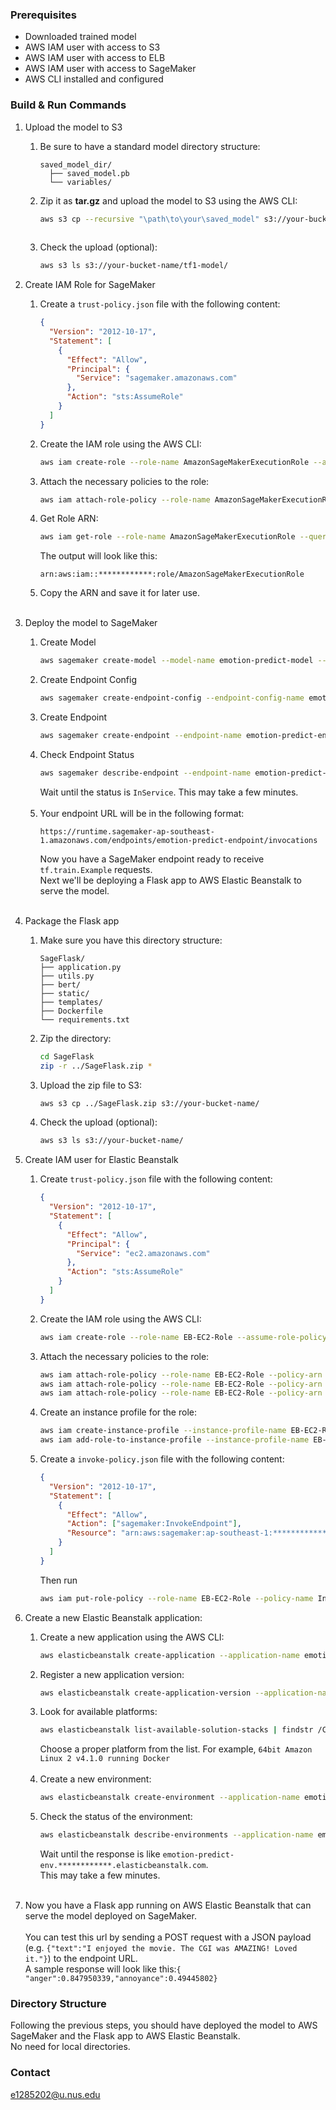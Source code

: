 ### Prerequisites

- Downloaded trained model
- AWS IAM user with access to S3
- AWS IAM user with access to ELB
- AWS IAM user with access to SageMaker
- AWS CLI installed and configured

### Build & Run Commands

1. Upload the model to S3

    1. Be sure to have a standard model directory structure:

       ```
       saved_model_dir/
         ├── saved_model.pb
         └── variables/
       ```

    2. Zip it as **tar.gz** and upload the model to S3 using the AWS CLI:

       ```bash
       aws s3 cp --recursive "\path\to\your\saved_model" s3://your-bucket-name/tf1-model/
 
       ```

    3. Check the upload (optional):

       ```bash
       aws s3 ls s3://your-bucket-name/tf1-model/
       ```

2. Create IAM Role for SageMaker

    1. Create a `trust-policy.json` file with the following content:

       ```json
       {
         "Version": "2012-10-17",
         "Statement": [
           {
             "Effect": "Allow",
             "Principal": {
               "Service": "sagemaker.amazonaws.com"
             },
             "Action": "sts:AssumeRole"
           }
         ]
       }
       ```

    2. Create the IAM role using the AWS CLI:

       ```bash
       aws iam create-role --role-name AmazonSageMakerExecutionRole --assume-role-policy-document file://trust-policy.json
       ```

    3. Attach the necessary policies to the role:

       ```bash
       aws iam attach-role-policy --role-name AmazonSageMakerExecutionRole --policy-arn arn:aws:iam::aws:policy/service-role/AmazonS3FullAccess
       ```

    4. Get Role ARN:

       ```bash
       aws iam get-role --role-name AmazonSageMakerExecutionRole --query Role.Arn --output text
       ```

       The output will look like this:

       ```
       arn:aws:iam::************:role/AmazonSageMakerExecutionRole
       ```

    5. Copy the ARN and save it for later use.<br><br>

3. Deploy the model to SageMaker

    1. Create Model
       ```bash
       aws sagemaker create-model --model-name emotion-predict-model --primary-container Image=763104351884.dkr.ecr.ap-southeast-1.amazonaws.com/tensorflow-inference:1.15-cpu,ModelDataUrl=s3://your-bucket-name/tf1-model/model.tar.gz --execution-role-arn arn:aws:iam::************:role/AmazonSageMakerExecutionRole
       ```
    2. Create Endpoint Config
       ```bash
       aws sagemaker create-endpoint-config --endpoint-config-name emotion-predict-endpoint-config --production-variants VariantName=AllTraffic,ModelName=emotion-predict-model,InitialInstanceCount=1,InstanceType=ml.t2.medium, InitialVariantWeight=1.0
       ```
    3. Create Endpoint
       ```bash
       aws sagemaker create-endpoint --endpoint-name emotion-predict-endpoint --endpoint-config-name emotion-predict-endpoint-config
       ```
    4. Check Endpoint Status
       ```bash
       aws sagemaker describe-endpoint --endpoint-name emotion-predict-endpoint
       ```
       Wait until the status is `InService`. This may take a few minutes.<br><br>
    5. Your endpoint URL will be in the following format:
       ```
       https://runtime.sagemaker-ap-southeast-1.amazonaws.com/endpoints/emotion-predict-endpoint/invocations
       ```
       Now you have a SageMaker endpoint ready to receive `tf.train.Example` requests.  
       Next we'll be deploying a Flask app to AWS Elastic Beanstalk to serve the model.<br><br>

4. Package the Flask app

    1. Make sure you have this directory structure:
       ```
       SageFlask/
       ├── application.py
       ├── utils.py
       ├── bert/
       ├── static/
       ├── templates/
       ├── Dockerfile
       └── requirements.txt
       ```
    2. Zip the directory:
       ```bash
       cd SageFlask
       zip -r ../SageFlask.zip *
       ```
    3. Upload the zip file to S3:
       ```bash
       aws s3 cp ../SageFlask.zip s3://your-bucket-name/
       ```
    4. Check the upload (optional):
       ```bash
       aws s3 ls s3://your-bucket-name/
       ```

5. Create IAM user for Elastic Beanstalk

    1. Create `trust-policy.json` file with the following content:

       ```json
       {
         "Version": "2012-10-17",
         "Statement": [
           {
             "Effect": "Allow",
             "Principal": {
               "Service": "ec2.amazonaws.com"
             },
             "Action": "sts:AssumeRole"
           }
         ]
       }
       ```

    2. Create the IAM role using the AWS CLI:

       ```bash
       aws iam create-role --role-name EB-EC2-Role --assume-role-policy-document file://trust-policy.json
       ```

    3. Attach the necessary policies to the role:

       ```bash
       aws iam attach-role-policy --role-name EB-EC2-Role --policy-arn arn:aws:iam::aws:policy/service-role/AWSElasticBeanstalkWebTier
       aws iam attach-role-policy --role-name EB-EC2-Role --policy-arn arn:aws:iam::aws:policy/service-role/AWSElasticBeanstalkWorkerTier
       aws iam attach-role-policy --role-name EB-EC2-Role --policy-arn arn:aws:iam::aws:policy/service-role/AWSElasticBeanstalkMulticontainerDocker
       ```

    4. Create an instance profile for the role:

       ```bash
       aws iam create-instance-profile --instance-profile-name EB-EC2-Role-Profile
       aws iam add-role-to-instance-profile --instance-profile-name EB-EC2-Role-Profile --role-name EB-EC2-Role
       ```

    5. Create a `invoke-policy.json` file with the following content:

       ```json
       {
         "Version": "2012-10-17",
         "Statement": [
           {
             "Effect": "Allow",
             "Action": ["sagemaker:InvokeEndpoint"],
             "Resource": "arn:aws:sagemaker:ap-southeast-1:************:endpoint/emotion-predict-endpoint"
           }
         ]
       }
       ```

       Then run

       ```bash
       aws iam put-role-policy --role-name EB-EC2-Role --policy-name InvokeSageMakerEndpointPolicy --policy-document file://invoke-policy.json
       ```

6. Create a new Elastic Beanstalk application:

    1. Create a new application using the AWS CLI:
       ```bash
       aws elasticbeanstalk create-application --application-name emotion-predict-app --description "Emotion prediction Flask app (Docker)"
       ```
    2. Register a new application version:
       ```bash
       aws elasticbeanstalk create-application-version --application-name emotion-predict-app --version-label v1 --source-bundle S3Bucket=your-bucket-name,S3Key=SageFlask.zip
       ```
    3. Look for available platforms:
       ```bash
       aws elasticbeanstalk list-available-solution-stacks | findstr /C:"Docker"
       ```
       Choose a proper platform from the list. For example, `64bit Amazon Linux 2 v4.1.0 running Docker`<br><br>
    4. Create a new environment:
       ```bash
       aws elasticbeanstalk create-environment --application-name emotion-predict-app --environment-name emotion-predict-env --solution-stack-name "64bit Amazon Linux 2 v4.1.0 running Docker" --version-label v1 --option-settings Name=aws:elasticbeanstalk:environment:EnvironmentType,Value=LoadBalanced Name=aws:elasticbeanstalk:environment:EnvironmentName,Value=emotion-predict-env Name=aws:autoscaling:launchconfiguration:IamInstanceProfile,Value=EB-EC2-Role-Profile Namespace=aws:autoscaling:launchconfiguration,OptionName=IamInstanceProfile,Value=EB-EC2-Role-Profile
       ```
    5. Check the status of the environment:
       ```bash
       aws elasticbeanstalk describe-environments --application-name emotion-predict-app --environment-names emotion-predict-env --query "Environments[0].EndpointURL" --output text
       ```
       Wait until the response is like `emotion-predict-env.************.elasticbeanstalk.com`.  
       This may take a few minutes.<br><br>

7. Now you have a Flask app running on AWS Elastic Beanstalk that can serve the model deployed on SageMaker.
   <br><br>
   You can test this url by sending a POST request with a JSON payload (e.g.
   `{"text":"I enjoyed the movie. The CGI was AMAZING! Loved it."}`) to the endpoint URL.  
   A sample response will look like this:`{ "anger":0.847950339,"annoyance":0.49445802}`

### Directory Structure
Following the previous steps, you should have deployed the model to AWS SageMaker and the Flask app to AWS Elastic Beanstalk.  
No need for local directories.

### Contact
e1285202@u.nus.edu